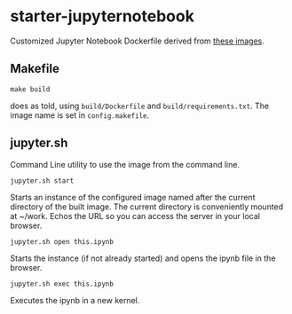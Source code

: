 # starter-jupyternotebook

Customized Jupyter Notebook Dockerfile derived from [these images](https://github.com/jupyter/docker-stacks).

## Makefile

`make build`

does as told, using `build/Dockerfile` and `build/requirements.txt`. The image name is set in `config.makefile`. 

## jupyter.sh

Command Line utility to use the image from the command line.


`jupyter.sh start`


Starts an instance of the configured image named after the current directory of the built image. The current directory is conveniently mounted at ~/work. Echos the URL so you can access the server in your local browser.


`jupyter.sh open this.ipynb` 

Starts the instance (if not already started) and opens the ipynb file in the browser.


`jupyter.sh exec this.ipynb` 

Executes the ipynb in a new kernel. 

